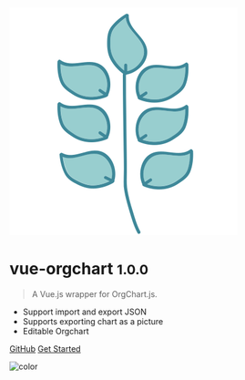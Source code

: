 ![logo](_assets/tree.svg)

# vue-orgchart <small>1.0.0</small>

> A Vue.js wrapper for OrgChart.js.

- Support import and export JSON
- Supports exporting chart as a picture
- Editable Orgchart


[GitHub](https://github.com/spiritree/vue-orgchart)
[Get Started](#vue-orgchart)


![color](#b3daff)
